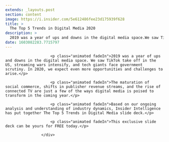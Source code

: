 ```yaml
--- 
extends: _layouts.post 
section: content 
image: https://i.insider.com/5e612486fee23d175939f628 
title: > 
  The Top 5 Trends in Digital Media 2020 
description: > 
  2019 was a year of ups and downs in the digital media space.We saw TikTok take off in the US, streaming wars intensify, and tech giants face government scrutiny.In 2020, we expect even more opportunities and challenges to arise.The maturation of social commerce, shifts in publisher revenue streams, and the rise of connected TV are just a few of the ways digital media is poised to transform in the coming year.Based on our ongoing analysis and understanding of industry dynamics, Insider Intelligence has put together The Top 5 Trends in Digital Media slide deck. 
date: 1603082283.7715797 
--- 
```

<div><p class="d-none d-lg-block animated fadeIn"></p>
                        
                        <p class="animated fadeIn">2019 was a year of ups and downs in the digital media space. We saw TikTok take off in the US, streaming wars intensify, and tech giants face government scrutiny. In 2020, we expect even more opportunities and challenges to arise.</p>
                        
                        <p class="animated fadeIn">The maturation of social commerce, shifts in publisher revenue streams, and the rise of connected TV are just a few of the ways digital media is poised to transform in the coming year.</p>
                        
                        <p class="animated fadeIn">Based on our ongoing analysis and understanding of industry dynamics, Insider Intelligence has put together The Top 5 Trends in Digital Media slide deck.</p>
            
                        <p class="animated fadeIn">This exclusive slide deck can be yours for FREE today.</p>

                    </div>